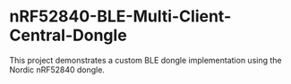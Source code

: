 # nRF52840-BLE-Multi-Client-Central-Dongle
This project demonstrates a custom BLE dongle implementation using the Nordic nRF52840 dongle.

